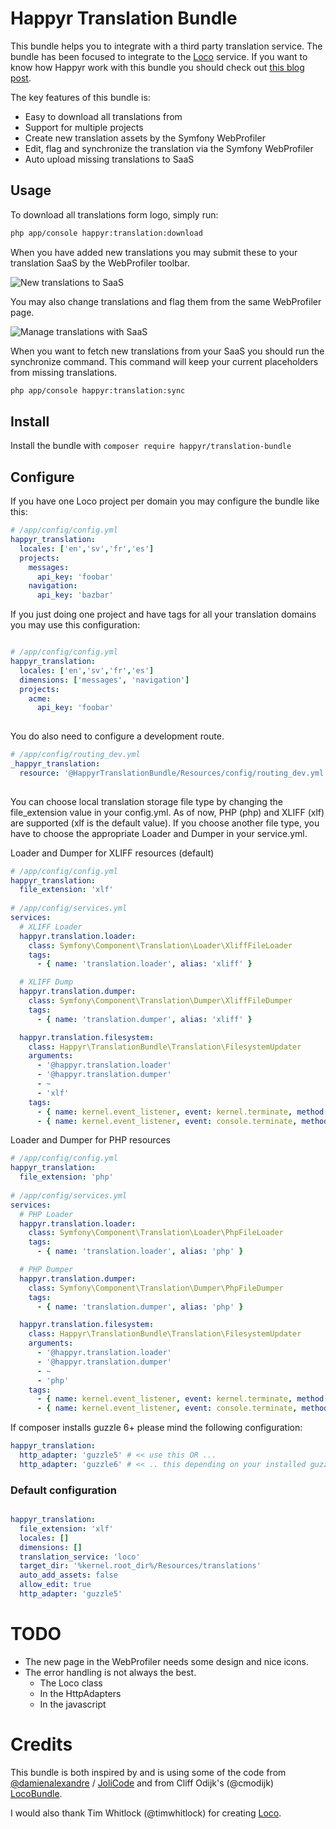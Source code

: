 # Happyr Translation Bundle

This bundle helps you to integrate with a third party translation service. The bundle has been focused to integrate to 
the [Loco](https://localise.biz) service. If you want to know how Happyr work with this bundle you should check out 
[this blog post](http://developer.happyr.com/how-happyr-work-with-symfony-translations).

The key features of this bundle is: 

* Easy to download all translations from
* Support for multiple projects
* Create new translation assets by the Symfony WebProfiler
* Edit, flag and synchronize the translation via the Symfony WebProfiler 
* Auto upload missing translations to SaaS 

## Usage

To download all translations form logo, simply run: 
``` bash
php app/console happyr:translation:download
```

When you have added new translations you may submit these to your translation SaaS by the WebProfiler toolbar.

![New translations to SaaS](Resources/doc/images/missing-translation-example.gif)

You may also change translations and flag them from the same WebProfiler page. 

![Manage translations with SaaS](Resources/doc/images/edit-flag-sync-example.gif)

When you want to fetch new translations from your SaaS you should run the synchronize command. This command will
keep your current placeholders from missing translations. 

``` bash
php app/console happyr:translation:sync
```

## Install

Install the bundle with `composer require happyr/translation-bundle`

## Configure

If you have one Loco project per domain you may configure the bundle like this: 
``` yaml
# /app/config/config.yml
happyr_translation:
  locales: ['en','sv','fr','es']
  projects:
    messages:
      api_key: 'foobar' 
    navigation:
      api_key: 'bazbar' 

```

If you just doing one project and have tags for all your translation domains you may use this configuration:
``` yaml

# /app/config/config.yml
happyr_translation:
  locales: ['en','sv','fr','es']
  dimensions: ['messages', 'navigation']
  projects:
    acme:
      api_key: 'foobar'  
    
```

You do also need to configure a development route. 
``` yaml
# /app/config/routing_dev.yml
_happyr_translation:
  resource: '@HappyrTranslationBundle/Resources/config/routing_dev.yml'
    
```

You can choose local translation storage file type by changing the file_extension value in your config.yml.
As of now, PHP (php) and XLIFF (xlf) are supported (xlf is the default value).
If you choose another file type, you have to choose the appropriate Loader and Dumper in your service.yml.

Loader and Dumper for XLIFF resources (default)
``` yaml
# /app/config/config.yml
happyr_translation:
  file_extension: 'xlf'
    
# /app/config/services.yml
services:
  # XLIFF Loader
  happyr.translation.loader:
    class: Symfony\Component\Translation\Loader\XliffFileLoader
    tags:
      - { name: 'translation.loader', alias: 'xliff' }

  # XLIFF Dump
  happyr.translation.dumper:
    class: Symfony\Component\Translation\Dumper\XliffFileDumper
    tags:
      - { name: 'translation.dumper', alias: 'xliff' }

  happyr.translation.filesystem:
    class: Happyr\TranslationBundle\Translation\FilesystemUpdater
    arguments:
      - '@happyr.translation.loader'
      - '@happyr.translation.dumper'
      - ~
      - 'xlf'
    tags:
      - { name: kernel.event_listener, event: kernel.terminate, method: onTerminate, priority: -20 }
      - { name: kernel.event_listener, event: console.terminate, method: onTerminate, priority: -20 }
```

Loader and Dumper for PHP resources
``` yaml
# /app/config/config.yml
happyr_translation:
  file_extension: 'php'
    
# /app/config/services.yml
services:
  # PHP Loader
  happyr.translation.loader:
    class: Symfony\Component\Translation\Loader\PhpFileLoader
    tags:
      - { name: 'translation.loader', alias: 'php' }

  # PHP Dumper
  happyr.translation.dumper:
    class: Symfony\Component\Translation\Dumper\PhpFileDumper
    tags:
      - { name: 'translation.dumper', alias: 'php' }

  happyr.translation.filesystem:
    class: Happyr\TranslationBundle\Translation\FilesystemUpdater
    arguments:
      - '@happyr.translation.loader'
      - '@happyr.translation.dumper'
      - ~
      - 'php'
    tags:
      - { name: kernel.event_listener, event: kernel.terminate, method: onTerminate, priority: -20 }
      - { name: kernel.event_listener, event: console.terminate, method: onTerminate, priority: -20 }
```

If composer installs guzzle 6+ please mind the following configuration:
``` yaml
happyr_translation:
  http_adapter: 'guzzle5' # << use this OR ...
  http_adapter: 'guzzle6' # << .. this depending on your installed guzzle version
```

### Default configuration
``` yaml

happyr_translation:
  file_extension: 'xlf'
  locales: []
  dimensions: []
  translation_service: 'loco'
  target_dir: '%kernel.root_dir%/Resources/translations'
  auto_add_assets: false
  allow_edit: true
  http_adapter: 'guzzle5'
```


# TODO

* The new page in the WebProfiler needs some design and nice icons.
* The error handling is not always the best. 
  * The Loco class
  * In the HttpAdapters
  * In the javascript
  

# Credits

This bundle is both inspired by and is using some of the code from [@damienalexandre](https://github.com/damienalexandre) / [JoliCode](http://jolicode.com/blog/translation-workflow-with-symfony2)
and from Cliff Odijk's (@cmodijk) [LocoBundle](https://github.com/JCID/JcidLocoBundle).

I would also thank Tim Whitlock (@timwhitlock) for creating [Loco](https://localise.biz).
